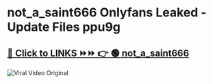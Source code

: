 
 # not_a_saint666 Onlyfans Leaked - Update Files ppu9g

## <h2><a href="https://clipsfans.com/not_a_saint666&ref=git">🔗 Click to LINKS ⏩⏩ 👉 🟢 not_a_saint666 </a></h2>

<a href="https://clipsfans.com/not_a_saint666&ref=git" rel="nofollow" data-target="animated-image.originalLink"><img src="https://i.ibb.co.com/xMMVF88/686577567.gif" alt="Viral Video Original" style="max-width: 100%; display: inline-block;" data-target="animated-image.originalImage"></a>


